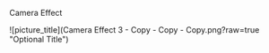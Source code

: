 Camera Effect

![picture_title](Camera Effect 3 - Copy - Copy - Copy.png?raw=true "Optional Title")
